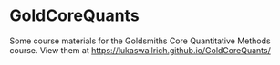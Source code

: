 # GoldCoreQuants
Some course materials for the Goldsmiths Core Quantitative Methods course. View them at <a href="https://lukaswallrich.github.io/GoldCoreQuants/">https://lukaswallrich.github.io/GoldCoreQuants/</a>
